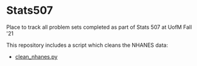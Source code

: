# Stats507
Place to track all problem sets completed as part of Stats 507 at UofM Fall '21

This repository includes a script which cleans the NHANES data:

- [clean_nhanes.py](./clean_nhanes.py)
